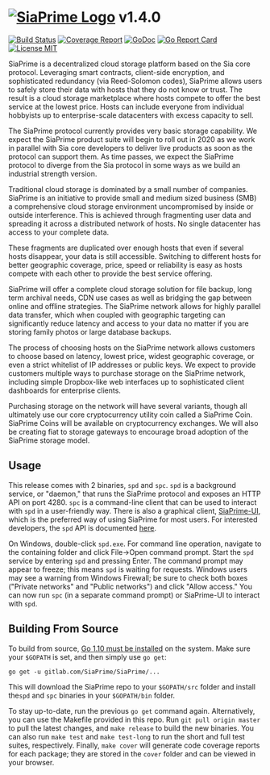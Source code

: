 # [![SiaPrime Logo](https://siaprime.net/imagestore/SPRho_256x256.png)](http://siaprime.net) v1.4.0

[![Build Status](https://gitlab.com/SiaPrime/SiaPrime/badges/master/build.svg)](https://gitlab.com/SiaPrime/SiaPrime/commits/master)
[![Coverage Report](https://gitlab.com/SiaPrime/SiaPrime/badges/master/coverage.svg)](https://gitlab.com/SiaPrime/SiaPrime/commits/master)
[![GoDoc](https://godoc.org/gitlab.com/SiaPrime/SiaPrime?status.svg)](https://godoc.org/gitlab.com/SiaPrime/SiaPrime)
[![Go Report Card](https://goreportcard.com/badge/gitlab.com/SiaPrime/SiaPrime)](https://goreportcard.com/report/gitlab.com/SiaPrime/SiaPrime)
[![License MIT](https://img.shields.io/badge/License-MIT-brightgreen.svg)](https://img.shields.io/badge/License-MIT-brightgreen.svg)

SiaPrime is a decentralized cloud storage platform based on the Sia core 
protocol. Leveraging smart contracts, client-side encryption, and sophisticated
redundancy (via Reed-Solomon codes), SiaPrime allows users to safely store their 
data with hosts that they do not know or trust. The result is a cloud storage 
marketplace where hosts compete to offer the best service at the lowest price. 
Hosts can include everyone from individual hobbyists up to enterprise-scale 
datacenters with excess capacity to sell. 

The SiaPrime protocol currently provides very basic storage capability. We expect
the SiaPrime product suite will begin to roll out in 2020 as we work in parallel
with Sia core developers to deliver live products as soon as the protocol can 
support them. As time passes, we expect the SiaPrime protocol to diverge from 
the Sia protocol in some ways as we build an industrial strength version.

Traditional cloud storage is dominated by a small number of companies.
SiaPrime is an initiative to provide small and medium sized business (SMB) a 
comprehensive cloud storage environment uncompromised by inside 
or outside interference. This is achieved through fragmenting user data and 
spreading it across a distributed network of hosts. No single datacenter has 
access to your complete data.

These fragments are duplicated over enough hosts that even if several hosts 
disappear, your data is still accessible. Switching to different hosts for 
better geographic coverage, price, speed or reliability is easy as hosts 
compete with each other to provide the best service offering. 

SiaPrime will offer a complete cloud storage solution for file backup, long term 
archival needs, CDN use cases as well as bridging the gap between online and 
offline strategies. The SiaPrime network allows for highly parallel data transfer, 
which when coupled with geographic targeting can significantly reduce latency
and access to your data no matter if you are storing family photos or large 
database backups.

The process of choosing hosts on the SiaPrime network allows customers to 
choose based on latency, lowest price, widest geographic coverage, or even a 
strict whitelist of IP addresses or public keys. We expect to provide customers 
multiple ways to purchase storage on the SiaPrime network, including simple 
Dropbox-like web interfaces up to sophisticated client dashboards for 
enterprise clients.

Purchasing storage on the network will have several variants, though all 
ultimately use our core cryptocurrency utility coin called a SiaPrime Coin. 
SiaPrime Coins will be available on cryptocurrency exchanges. We will also be 
creating fiat to storage gateways to encourage broad adoption of the SiaPrime 
storage model. 


Usage
-----
This release comes with 2 binaries, `spd` and `spc`. `spd` is a background
service, or "daemon," that runs the SiaPrime protocol and exposes an HTTP API on
port 4280. `spc` is a command-line client that can be used to interact with
`spd` in a user-friendly way. There is also a graphical client, [SiaPrime-UI](https://gitlab.com/SiaPrime/SiaPrime-UI), 
which is the preferred way of using SiaPrime for most users. For interested 
developers, the `spd` API is documented [here](doc/API.md).

On Windows, double-click `spd.exe`. For command line operation, navigate to the
containing folder and click File->Open command prompt. Start the `spd` service 
by entering `spd` and pressing Enter. The command prompt may appear to freeze; 
this means `spd` is waiting for requests. Windows users may see a warning from 
Windows Firewall; be sure to check both boxes ("Private networks" and "Public 
networks") and click "Allow access." You can now run `spc` (in a separate command
prompt) or SiaPrime-UI to interact with `spd`. 

Building From Source
--------------------

To build from source, [Go 1.10 must be installed](https://golang.org/doc/install)
on the system. Make sure your `$GOPATH` is set, and then simply use `go get`:

```
go get -u gitlab.com/SiaPrime/SiaPrime/...
```

This will download the SiaPrime repo to your `$GOPATH/src` folder and install 
the`spd` and `spc` binaries in your `$GOPATH/bin` folder.

To stay up-to-date, run the previous `go get` command again. Alternatively, you
can use the Makefile provided in this repo. Run `git pull origin master` to
pull the latest changes, and `make release` to build the new binaries. You
can also run `make test` and `make test-long` to run the short and full test
suites, respectively. Finally, `make cover` will generate code coverage reports
for each package; they are stored in the `cover` folder and can be viewed in
your browser.
